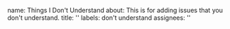 
name: Things I Don't Understand
about: This is for adding issues that you don't understand.
title: ''
labels: don't understand
assignees: ''
